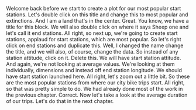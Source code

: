 Welcome back before we start to create a plot for our most
popular start stations.
Let's double click on this title and change this to most
popular and extinctions.
And I am a land that's in the center.
Great. You know, we have a title for this block.
We will also double click on where it says Sheep
one and let's call it end stations.
All right, so next up, we're going to create start stations,
applaud for start stations, which are most popular.
So let's right click on end stations and duplicate this.
Well, I changed the name change the title, and we will also,
of course, change the data.
So instead of any station attitude, click on it.
Delete this.
We will have start station attitude.
And again, we're not looking at average values.
We're looking at them individually, dimensions and instead
off end station longitude.
We should have start station launched here.
All right, let's zoom out a little bit.
So these are the most popular stations from where our city
bike trips start.
All right, so that was pretty simple to do.
We had already done most of the work in the previous chapter.
Correct.
Now let's take a look at the average duration of our trips.
Let's do that in the next chapter.
